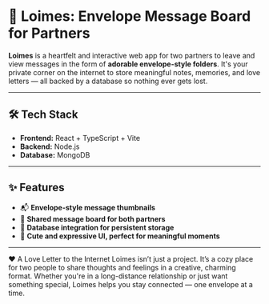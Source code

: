 # 💌 Loimes: Envelope Message Board for Partners

**Loimes** is a heartfelt and interactive web app for two partners to leave and view messages in the form of **adorable envelope-style folders**. It's your private corner on the internet to store meaningful notes, memories, and love letters — all backed by a database so nothing ever gets lost.

---

## 🛠 Tech Stack

* **Frontend:** React + TypeScript + Vite  
* **Backend:** Node.js  
* **Database:** MongoDB  

---

## ✨ Features

* 📬 **Envelope-style message thumbnails**  
* 💑 **Shared message board for both partners**  
* 💾 **Database integration for persistent storage**  
* 🎨 **Cute and expressive UI, perfect for meaningful moments**  

---

❤️ A Love Letter to the Internet
Loimes isn’t just a project. It’s a cozy place for two people to share thoughts and feelings in a creative, charming format. Whether you're in a long-distance relationship or just want something special, Loimes helps you stay connected — one envelope at a time.


